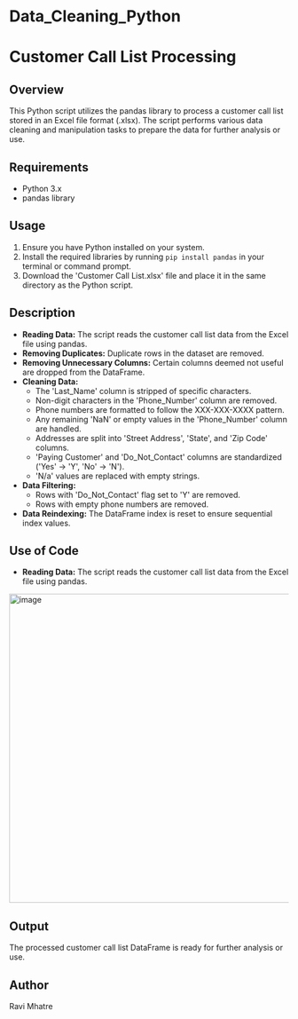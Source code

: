 # Data_Cleaning_Python

# Customer Call List Processing

## Overview

This Python script utilizes the pandas library to process a customer call list stored in an Excel file format (.xlsx). The script performs various data cleaning and manipulation tasks to prepare the data for further analysis or use.

## Requirements

- Python 3.x
- pandas library

## Usage

1. Ensure you have Python installed on your system.
2. Install the required libraries by running `pip install pandas` in your terminal or command prompt.
3. Download the 'Customer Call List.xlsx' file and place it in the same directory as the Python script.

## Description

- **Reading Data:** The script reads the customer call list data from the Excel file using pandas.
- **Removing Duplicates:** Duplicate rows in the dataset are removed.
- **Removing Unnecessary Columns:** Certain columns deemed not useful are dropped from the DataFrame.
- **Cleaning Data:** 
    - The 'Last_Name' column is stripped of specific characters.
    - Non-digit characters in the 'Phone_Number' column are removed.
    - Phone numbers are formatted to follow the XXX-XXX-XXXX pattern.
    - Any remaining 'NaN' or empty values in the 'Phone_Number' column are handled.
    - Addresses are split into 'Street Address', 'State', and 'Zip Code' columns.
    - 'Paying Customer' and 'Do_Not_Contact' columns are standardized ('Yes' -> 'Y', 'No' -> 'N').
    - 'N/a' values are replaced with empty strings.
- **Data Filtering:**
    - Rows with 'Do_Not_Contact' flag set to 'Y' are removed.
    - Rows with empty phone numbers are removed.
- **Data Reindexing:** The DataFrame index is reset to ensure sequential index values.

## Use of Code

- **Reading Data:** The script reads the customer call list data from the Excel file using pandas.

<img width="557" alt="image" src="https://github.com/Raezoxc/Data_Cleaning_Python/assets/153198226/edce457b-d9b3-472f-911c-2570b03a0c13">

## Output

The processed customer call list DataFrame is ready for further analysis or use.

## Author
Ravi Mhatre
